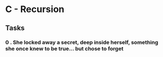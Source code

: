 # C - Recursion

## Tasks

### 0 . She locked away a secret, deep inside herself, something she once knew to be true... but chose to forget
